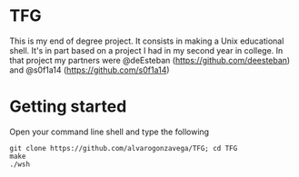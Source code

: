 # TFG

This is my end of degree project. It consists in making a Unix educational shell. It's in part based on a project I had in my second year in college. In that project my partners were @deEsteban (https://github.com/deesteban) and @s0f1a14 (https://github.com/s0f1a14)

# Getting started

Open your command line shell and type the following
```
git clone https://github.com/alvarogonzavega/TFG; cd TFG
make
./wsh
```
